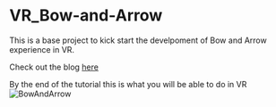 # VR_Bow-and-Arrow

This is a base project to kick start the develpoment of Bow and Arrow experience in VR.

Check out the blog [here](https://blog.immersive-insiders.com/bow-and-arrow-in-vr-part1/)

By the end of the tutorial this is what you will be able to do in VR
![BowAndArrow](https://user-images.githubusercontent.com/94760299/148019648-f0e6f239-7acb-4a94-a1cc-d3a958575811.gif)
